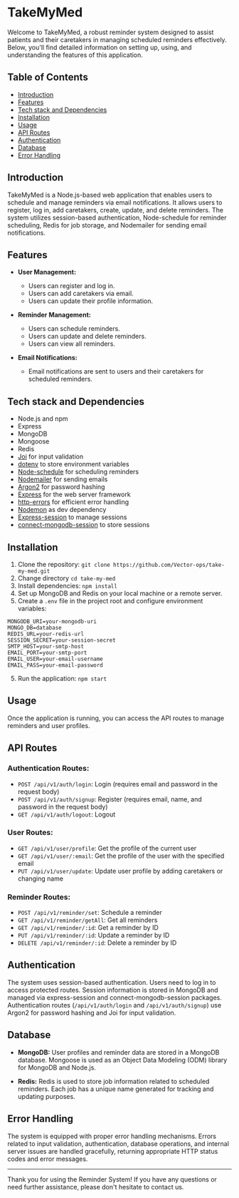 # TakeMyMed

Welcome to TakeMyMed, a robust reminder system designed to assist patients and their caretakers in managing scheduled reminders effectively. Below, you'll find detailed information on setting up, using, and understanding the features of this application.

## Table of Contents

- [Introduction](#introduction)
- [Features](#features)
- [Tech stack and Dependencies](#tech-stack-and-dependencies)
- [Installation](#installation)
- [Usage](#usage)
- [API Routes](#api-routes)
- [Authentication](#authentication)
- [Database](#database)
- [Error Handling](#error-handling)

## Introduction

TakeMyMed is a Node.js-based web application that enables users to schedule and manage reminders via email notifications. It allows users to register, log in, add caretakers, create, update, and delete reminders. The system utilizes session-based authentication, Node-schedule for reminder scheduling, Redis for job storage, and Nodemailer for sending email notifications.

## Features

- **User Management:**
  - Users can register and log in.
  - Users can add caretakers via email.
  - Users can update their profile information.

- **Reminder Management:**
  - Users can schedule reminders.
  - Users can update and delete reminders.
  - Users can view all reminders.

- **Email Notifications:**
  - Email notifications are sent to users and their caretakers for scheduled reminders.

## Tech stack and Dependencies

- Node.js and npm
- Express
- MongoDB
- Mongoose
- Redis
- [Joi](https://github.com/sideway/joi) for input validation
- [dotenv](https://www.npmjs.com/package/dotenv) to store environment variables
- [Node-schedule](https://github.com/node-schedule/node-schedule) for scheduling reminders
- [Nodemailer](https://nodemailer.com/about/) for sending emails
- [Argon2](https://www.npmjs.com/package/argon2) for password hashing
- [Express](https://expressjs.com/) for the web server framework
- [http-errors](https://www.npmjs.com/package/http-errors) for efficient error handling
- [Nodemon](https://www.npmjs.com/package/nodemon) as dev dependency
- [Express-session](https://www.npmjs.com/package/express-session) to manage sessions
- [connect-mongodb-session](https://www.npmjs.com/package/connect-mongodb-session) to store sessions

## Installation

1. Clone the repository: `git clone https://github.com/Vector-ops/take-my-med.git`
2. Change directory `cd take-my-med`
3. Install dependencies: `npm install`
4. Set up MongoDB and Redis on your local machine or a remote server.
5. Create a `.env` file in the project root and configure environment variables:

```plaintext
MONGODB_URI=your-mongodb-uri
MONGO_DB=database
REDIS_URL=your-redis-url
SESSION_SECRET=your-session-secret
SMTP_HOST=your-smtp-host
EMAIL_PORT=your-smtp-port
EMAIL_USER=your-email-username
EMAIL_PASS=your-email-password
```

5. Run the application: `npm start`

## Usage

Once the application is running, you can access the API routes to manage reminders and user profiles.

## API Routes

### Authentication Routes:

- `POST /api/v1/auth/login`: Login (requires email and password in the request body)
- `POST /api/v1/auth/signup`: Register (requires email, name, and password in the request body)
- `GET /api/v1/auth/logout`: Logout

### User Routes:

- `GET /api/v1/user/profile`: Get the profile of the current user
- `GET /api/v1/user/:email`: Get the profile of the user with the specified email
- `PUT /api/v1/user/update`: Update user profile by adding caretakers or changing name

### Reminder Routes:

- `POST /api/v1/reminder/set`: Schedule a reminder
- `GET /api/v1/reminder/getAll`: Get all reminders
- `GET /api/v1/reminder/:id`: Get a reminder by ID
- `PUT /api/v1/reminder/:id`: Update a reminder by ID
- `DELETE /api/v1/reminder/:id`: Delete a reminder by ID

## Authentication

The system uses session-based authentication. Users need to log in to access protected routes. Session information is stored in MongoDB and managed via express-session and connect-mongodb-session packages. Authentication routes (`/api/v1/auth/login` and `/api/v1/auth/signup`) use Argon2 for password hashing and Joi for input validation.

## Database

- **MongoDB:** User profiles and reminder data are stored in a MongoDB database. Mongoose is used as an Object Data Modeling (ODM) library for MongoDB and Node.js.

- **Redis:** Redis is used to store job information related to scheduled reminders. Each job has a unique name generated for tracking and updating purposes.

## Error Handling

The system is equipped with proper error handling mechanisms. Errors related to input validation, authentication, database operations, and internal server issues are handled gracefully, returning appropriate HTTP status codes and error messages.

---

Thank you for using the Reminder System! If you have any questions or need further assistance, please don't hesitate to contact us.
